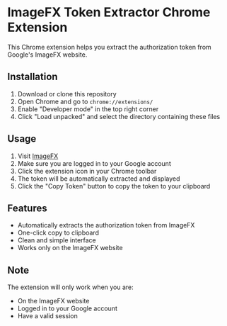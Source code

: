 # ImageFX Token Extractor Chrome Extension

This Chrome extension helps you extract the authorization token from Google's ImageFX website.

## Installation

1. Download or clone this repository
2. Open Chrome and go to `chrome://extensions/`
3. Enable "Developer mode" in the top right corner
4. Click "Load unpacked" and select the directory containing these files

## Usage

1. Visit [ImageFX](https://labs.google/fx/tools/image-fx)
2. Make sure you are logged in to your Google account
3. Click the extension icon in your Chrome toolbar
4. The token will be automatically extracted and displayed
5. Click the "Copy Token" button to copy the token to your clipboard

## Features

- Automatically extracts the authorization token from ImageFX
- One-click copy to clipboard
- Clean and simple interface
- Works only on the ImageFX website

## Note

The extension will only work when you are:
- On the ImageFX website
- Logged in to your Google account
- Have a valid session 